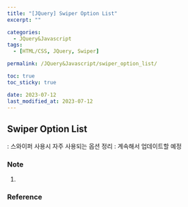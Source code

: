 ```yaml
---
title: "[JQuery] Swiper Option List"
excerpt: ""

categories:
  - JQuery&Javascript
tags:
  - [HTML/CSS, JQuery, Swiper]

permalink: /JQuery&Javascript/swiper_option_list/

toc: true
toc_sticky: true

date: 2023-07-12
last_modified_at: 2023-07-12
---
```


## Swiper Option List 
: 스와이퍼 사용시 자주 사용되는 옵션 정리
: 계속해서 업데이트할 예정


### Note
1. 

### Reference

